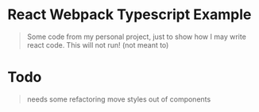 # React Webpack Typescript Example
> Some code from my personal project, just to show how I may write react code.
> This will not run! (not meant to)

# Todo
> needs some refactoring
> move styles out of components
